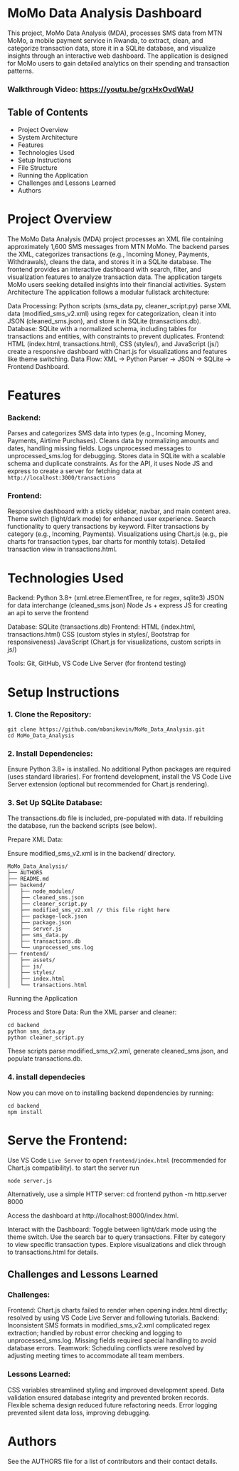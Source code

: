 # MoMo Data Analysis Dashboard

This project, MoMo Data Analysis (MDA), processes SMS data from MTN MoMo, a mobile payment service in Rwanda, to extract, clean, and categorize transaction data, store it in a SQLite database, and visualize insights through an interactive web dashboard. The application is designed for MoMo users to gain detailed analytics on their spending and transaction patterns.

### Walkthrough Video: https://youtu.be/grxHxOvdWaU

## Table of Contents

- Project Overview
- System Architecture
- Features
- Technologies Used
- Setup Instructions
- File Structure
- Running the Application
- Challenges and Lessons Learned
- Authors

# Project Overview

The MoMo Data Analysis (MDA) project processes an XML file containing approximately 1,600 SMS messages from MTN MoMo. The backend parses the XML, categorizes transactions (e.g., Incoming Money, Payments, Withdrawals), cleans the data, and stores it in a SQLite database. The frontend provides an interactive dashboard with search, filter, and visualization features to analyze transaction data. The application targets MoMo users seeking detailed insights into their financial activities.
System Architecture
The application follows a modular fullstack architecture:

Data Processing: Python scripts (sms_data.py, cleaner_script.py) parse XML data (modified_sms_v2.xml) using regex for categorization, clean it into JSON (cleaned_sms.json), and store it in SQLite (transactions.db).
Database: SQLite with a normalized schema, including tables for transactions and entities, with constraints to prevent duplicates.
Frontend: HTML (index.html, transactions.html), CSS (styles/), and JavaScript (js/) create a responsive dashboard with Chart.js for visualizations and features like theme switching.
Data Flow: XML → Python Parser → JSON → SQLite → Frontend Dashboard.

# Features

### Backend:

Parses and categorizes SMS data into types (e.g., Incoming Money, Payments, Airtime Purchases).
Cleans data by normalizing amounts and dates, handling missing fields.
Logs unprocessed messages to unprocessed_sms.log for debugging.
Stores data in SQLite with a scalable schema and duplicate constraints.
As for the API, it uses Node JS and express to create a server for fetching data at
` http://localhost:3000/transactions`

### Frontend:

Responsive dashboard with a sticky sidebar, navbar, and main content area.
Theme switch (light/dark mode) for enhanced user experience.
Search functionality to query transactions by keyword.
Filter transactions by category (e.g., Incoming, Payments).
Visualizations using Chart.js (e.g., pie charts for transaction types, bar charts for monthly totals).
Detailed transaction view in transactions.html.

# Technologies Used

Backend:
Python 3.8+ (xml.etree.ElementTree, re for regex, sqlite3)
JSON for data interchange (cleaned_sms.json)
Node Js + express JS for creating an api to serve the frontend

Database: SQLite (transactions.db)
Frontend:
HTML (index.html, transactions.html)
CSS (custom styles in styles/, Bootstrap for responsiveness)
JavaScript (Chart.js for visualizations, custom scripts in js/)

Tools: Git, GitHub, VS Code Live Server (for frontend testing)

# Setup Instructions

### 1. Clone the Repository:

```
git clone https://github.com/mbonikevin/MoMo_Data_Analysis.git
cd MoMo_Data_Analysis
```

### 2. Install Dependencies:

Ensure Python 3.8+ is installed.
No additional Python packages are required (uses standard libraries).
For frontend development, install the VS Code Live Server extension (optional but recommended for Chart.js rendering).

### 3. Set Up SQLite Database:

The transactions.db file is included, pre-populated with data.
If rebuilding the database, run the backend scripts (see below).

Prepare XML Data:

Ensure modified_sms_v2.xml is in the backend/ directory.

```
MoMo_Data_Analysis/
├── AUTHORS
├── README.md
├── backend/
│   ├── node_modules/
│   ├── cleaned_sms.json
│   ├── cleaner_script.py
│   ├── modified_sms_v2.xml // this file right here
│   ├── package-lock.json
│   ├── package.json
│   ├── server.js
│   ├── sms_data.py
│   ├── transactions.db
│   └── unprocessed_sms.log
├── frontend/
│   ├── assets/
│   ├── js/
│   ├── styles/
│   ├── index.html
│   └── transactions.html
```

Running the Application

Process and Store Data:
Run the XML parser and cleaner:

```
cd backend
python sms_data.py
python cleaner_script.py
```

These scripts parse modified_sms_v2.xml, generate cleaned_sms.json, and populate transactions.db.

### 4. install dependecies

Now you can move on to installing backend dependencies by running:

```
cd backend
npm install
```

# Serve the Frontend:

Use VS Code `Live Server` to open `frontend/index.html` (recommended for Chart.js compatibility). to start the server run

```
node server.js
```

Alternatively, use a simple HTTP server:
cd frontend
python -m http.server 8000

Access the dashboard at http://localhost:8000/index.html.

Interact with the Dashboard:
Toggle between light/dark mode using the theme switch.
Use the search bar to query transactions.
Filter by category to view specific transaction types.
Explore visualizations and click through to transactions.html for details.

## Challenges and Lessons Learned

### Challenges:

Frontend: Chart.js charts failed to render when opening index.html directly; resolved by using VS Code Live Server and following tutorials.
Backend: Inconsistent SMS formats in modified_sms_v2.xml complicated regex extraction; handled by robust error checking and logging to unprocessed_sms.log. Missing fields required special handling to avoid database errors.
Teamwork: Scheduling conflicts were resolved by adjusting meeting times to accommodate all team members.

### Lessons Learned:

CSS variables streamlined styling and improved development speed.
Data validation ensured database integrity and prevented broken records.
Flexible schema design reduced future refactoring needs.
Error logging prevented silent data loss, improving debugging.

# Authors

See the AUTHORS file for a list of contributors and their contact details.
